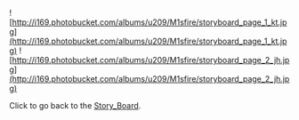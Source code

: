 ![http://i169.photobucket.com/albums/u209/M1sfire/storyboard_page_1_kt.jpg](http://i169.photobucket.com/albums/u209/M1sfire/storyboard_page_1_kt.jpg)
![http://i169.photobucket.com/albums/u209/M1sfire/storyboard_page_2_jh.jpg](http://i169.photobucket.com/albums/u209/M1sfire/storyboard_page_2_jh.jpg)

Click to go back to the [Story\_Board](Story_Board.md).